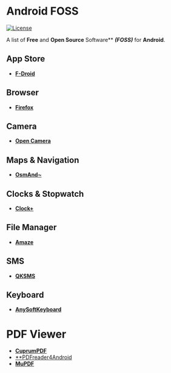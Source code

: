 # Android FOSS

[![License](https://img.shields.io/badge/license-GPLv3-yellow.svg)](LICENSE)

A list of **Free** and **Open Source** Software** ***(FOSS)*** for **Android**.


## App Store
- [**F-Droid**](https://f-droid.org/)


## Browser
- [**Firefox**](https://www.mozilla.org/de/firefox/android/)


## Camera
- [**Open Camera**](http://opencamera.sourceforge.net/)


## Maps & Navigation
- [**OsmAnd~**](http://osmand.net/)


## Clocks & Stopwatch
- [**Clock+**](https://github.com/philliphsu/ClockPlus)


## File Manager
- [**Amaze**](https://github.com/arpitkh96/AmazeFileManager)


## SMS
- [**QKSMS**](https://github.com/moezbhatti/qksms)


## Keyboard
- [**AnySoftKeyboard**](https://anysoftkeyboard.github.io/)

# PDF Viewer
- [**CuprumPDF**](https://github.com/paride/CopperPDF)
- [**PDFreader4Android](https://droidapps.github.io/pdfreader4Android/)
- [**MuPDF**](http://mupdf.com/)
